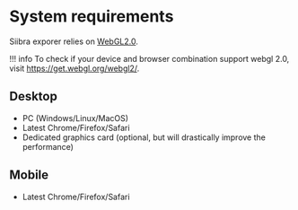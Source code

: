 # System requirements

Siibra exporer relies on [WebGL2.0](https://en.wikipedia.org/wiki/WebGL). 

!!! info
    To check if your device and browser combination support webgl 2.0, visit <https://get.webgl.org/webgl2/>.

## Desktop

- PC (Windows/Linux/MacOS)
- Latest Chrome/Firefox/Safari
- Dedicated graphics card (optional, but will drastically improve the performance)

## Mobile

- Latest Chrome/Firefox/Safari

